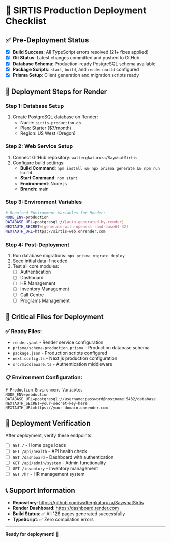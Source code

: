 # 🚀 SIRTIS Production Deployment Checklist

## ✅ **Pre-Deployment Status**
- [x] **Build Success**: All TypeScript errors resolved (21+ fixes applied)
- [x] **Git Status**: Latest changes committed and pushed to GitHub
- [x] **Database Schema**: Production-ready PostgreSQL schema available
- [x] **Package Scripts**: `start`, `build`, and `render:build` configured
- [x] **Prisma Setup**: Client generation and migration scripts ready

## 🎯 **Deployment Steps for Render**

### **Step 1: Database Setup**
1. Create PostgreSQL database on Render:
   - Name: `sirtis-production-db`
   - Plan: Starter ($7/month)
   - Region: US West (Oregon)

### **Step 2: Web Service Setup**
1. Connect GitHub repository: `waltergkaturuza/SaywhatSirtis`
2. Configure build settings:
   - **Build Command**: `npm install && npx prisma generate && npm run build`
   - **Start Command**: `npm start`
   - **Environment**: Node.js
   - **Branch**: main

### **Step 3: Environment Variables**
```bash
# Required Environment Variables for Render:
NODE_ENV=production
DATABASE_URL=postgresql://[auto-generated-by-render]
NEXTAUTH_SECRET=[generate-with-openssl-rand-base64-32]
NEXTAUTH_URL=https://sirtis-web.onrender.com
```

### **Step 4: Post-Deployment**
1. Run database migrations: `npx prisma migrate deploy`
2. Seed initial data if needed
3. Test all core modules:
   - [ ] Authentication
   - [ ] Dashboard
   - [ ] HR Management
   - [ ] Inventory Management
   - [ ] Call Centre
   - [ ] Programs Management

## 🔧 **Critical Files for Deployment**

### ✅ **Ready Files:**
- `render.yaml` - Render service configuration
- `prisma/schema-production.prisma` - Production database schema
- `package.json` - Production scripts configured
- `next.config.ts` - Next.js production configuration
- `src/middleware.ts` - Authentication middleware

### 📋 **Environment Configuration:**
```env
# Production Environment Variables
NODE_ENV=production
DATABASE_URL=postgresql://username:password@hostname:5432/database
NEXTAUTH_SECRET=your-secret-key-here
NEXTAUTH_URL=https://your-domain.onrender.com
```

## 🚨 **Deployment Verification**

After deployment, verify these endpoints:
- [ ] `GET /` - Home page loads
- [ ] `GET /api/health` - API health check
- [ ] `GET /dashboard` - Dashboard with authentication
- [ ] `GET /api/admin/system` - Admin functionality
- [ ] `GET /inventory` - Inventory management
- [ ] `GET /hr` - HR management system

## 📞 **Support Information**

- **Repository**: https://github.com/waltergkaturuza/SaywhatSirtis
- **Render Dashboard**: https://dashboard.render.com
- **Build Status**: ✅ All 128 pages generated successfully
- **TypeScript**: ✅ Zero compilation errors

---

**Ready for deployment! 🚀**
